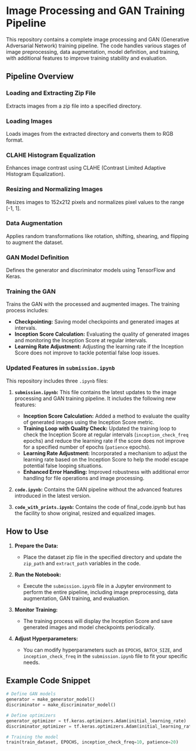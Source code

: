 # Image Processing and GAN Training Pipeline

This repository contains a complete image processing and GAN (Generative Adversarial Network) training pipeline. The code handles various stages of image preprocessing, data augmentation, model definition, and training, with additional features to improve training stability and evaluation.

## Pipeline Overview

### Loading and Extracting Zip File
Extracts images from a zip file into a specified directory.

### Loading Images
Loads images from the extracted directory and converts them to RGB format.

### CLAHE Histogram Equalization
Enhances image contrast using CLAHE (Contrast Limited Adaptive Histogram Equalization).

### Resizing and Normalizing Images
Resizes images to 152x212 pixels and normalizes pixel values to the range [-1, 1].

### Data Augmentation
Applies random transformations like rotation, shifting, shearing, and flipping to augment the dataset.

### GAN Model Definition
Defines the generator and discriminator models using TensorFlow and Keras.

### Training the GAN
Trains the GAN with the processed and augmented images. The training process includes:
- **Checkpointing:** Saving model checkpoints and generated images at intervals.
- **Inception Score Calculation:** Evaluating the quality of generated images and monitoring the Inception Score at regular intervals.
- **Learning Rate Adjustment:** Adjusting the learning rate if the Inception Score does not improve to tackle potential false loop issues. 

### Updated Features in `submission.ipynb`

This repository includes three `.ipynb` files:

1. **`submission.ipynb`:** This file contains the latest updates to the image processing and GAN training pipeline. It includes the following new features:
   - **Inception Score Calculation:** Added a method to evaluate the quality of generated images using the Inception Score metric.
   - **Training Loop with Quality Check:** Updated the training loop to check the Inception Score at regular intervals (`inception_check_freq` epochs) and reduce the learning rate if the score does not improve for a specified number of epochs (`patience` epochs).
   - **Learning Rate Adjustment:** Incorporated a mechanism to adjust the learning rate based on the Inception Score to help the model escape potential false looping situations.
   - **Enhanced Error Handling:** Improved robustness with additional error handling for file operations and image processing.

2. **`code.ipynb`:** Contains the GAN pipeline without the advanced features introduced in the latest version.

3. **`code_with_prints.ipynb`:** Contains the code of final_code.ipynb but has the facility to show original, resized and equalized images.

## How to Use

1. **Prepare the Data:**
   - Place the dataset zip file in the specified directory and update the `zip_path` and `extract_path` variables in the code.

2. **Run the Notebook:**
   - Execute the `submission.ipynb` file in a Jupyter environment to perform the entire pipeline, including image preprocessing, data augmentation, GAN training, and evaluation.

3. **Monitor Training:**
   - The training process will display the Inception Score and save generated images and model checkpoints periodically.

4. **Adjust Hyperparameters:**
   - You can modify hyperparameters such as `EPOCHS`, `BATCH_SIZE`, and `inception_check_freq` in the `submission.ipynb` file to fit your specific needs.

## Example Code Snippet

```python
# Define GAN models
generator = make_generator_model()
discriminator = make_discriminator_model()

# Define optimizers
generator_optimizer = tf.keras.optimizers.Adam(initial_learning_rate)
discriminator_optimizer = tf.keras.optimizers.Adam(initial_learning_rate)

# Training the model
train(train_dataset, EPOCHS, inception_check_freq=10, patience=20)

